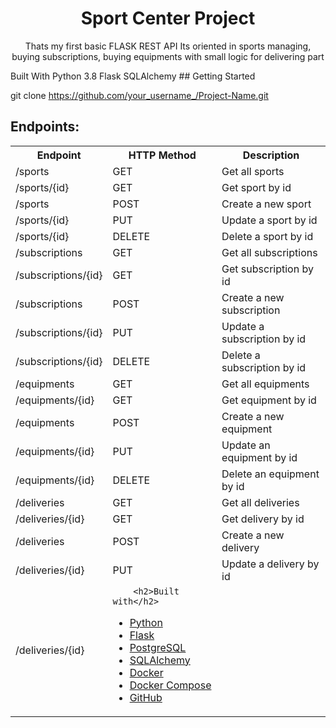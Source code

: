 <h1 align="center">Sport Center Project</h1>
<p align="center">Thats my first basic FLASK REST API
Its oriented in sports managing, buying subscriptions, buying equipments with small logic for delivering part</p>
Built With
Python 3.8
Flask
SQLAlchemy
## Getting Started

git clone https://github.com/your_username_/Project-Name.git
<h2>Endpoints:</h2>

<table>
  <tr>
    <th>Endpoint</th>
    <th>HTTP Method</th>
    <th>Description</th>
  </tr>
  <tr>
    <td>/sports</td>
    <td>GET</td>
    <td>Get all sports</td>
  </tr>
  <tr>
    <td>/sports/{id}</td>
    <td>GET</td>
    <td>Get sport by id</td>
  </tr>
  <tr>
    <td>/sports</td>
    <td>POST</td>
    <td>Create a new sport</td>
  </tr>
  <tr>
    <td>/sports/{id}</td>
    <td>PUT</td>
    <td>Update a sport by id</td>
  </tr>
  <tr>
    <td>/sports/{id}</td>
    <td>DELETE</td>
    <td>Delete a sport by id</td>
  </tr>
  <tr>
    <td>/subscriptions</td>
    <td>GET</td>
    <td>Get all subscriptions</td>
  </tr>
  <tr>
    <td>/subscriptions/{id}</td>
    <td>GET</td>
    <td>Get subscription by id</td>
  </tr>
  <tr>
    <td>/subscriptions</td>
    <td>POST</td>
    <td>Create a new subscription</td>
  </tr>
  <tr>
    <td>/subscriptions/{id}</td>
    <td>PUT</td>
    <td>Update a subscription by id</td>
  </tr>
  <tr>
    <td>/subscriptions/{id}</td>
    <td>DELETE</td>
    <td>Delete a subscription by id</td>
  </tr>
  <tr>
    <td>/equipments</td>
    <td>GET</td>
    <td>Get all equipments</td>
  </tr>
  <tr>
    <td>/equipments/{id}</td>
    <td>GET</td>
    <td>Get equipment by id</td>
  </tr>
  <tr>
    <td>/equipments</td>
    <td>POST</td>
    <td>Create a new equipment</td>
  </tr>
  <tr>
    <td>/equipments/{id}</td>
    <td>PUT</td>
    <td>Update an equipment by id</td>
  </tr>
  <tr>
    <td>/equipments/{id}</td>
    <td>DELETE</td>
    <td>Delete an equipment by id</td>
  </tr>
  <tr>
    <td>/deliveries</td>
    <td>GET</td>
    <td>Get all deliveries</td>
  </tr>
  <tr>
    <td>/deliveries/{id}</td>
    <td>GET</td>
    <td>Get delivery by id</td>
  </tr>
  <tr>
    <td>/deliveries</td>
    <td>POST</td>
    <td>Create a new delivery</td>
  </tr>
  <tr>
    <td>/deliveries/{id}</td>
    <td>PUT</td>
    <td>Update a delivery by id</td>
  </tr>
  <tr>
    <td>/deliveries/{id}</td>
    <td

        <h2>Built with</h2>
<ul>
    <li><a href="https://www.python.org/" target="_blank">Python</a></li>
    <li><a href="https://flask.palletsprojects.com/" target="_blank">Flask</a></li>
    <li><a href="https://www.postgresql.org/" target="_blank">PostgreSQL</a></li>
    <li><a href="https://www.sqlalchemy.org/" target="_blank">SQLAlchemy</a></li>
    <li><a href="https://docs.docker.com/" target="_blank">Docker</a></li>
    <li><a href="https://docs.docker.com/compose/" target="_blank">Docker Compose</a></li>
    <li><a href="https://github.com/" target="_blank">GitHub</a></li>
</ul>
